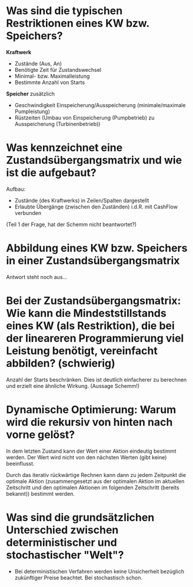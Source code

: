# Was sind die typischen Restriktionen eines KW bzw. Speichers?
**Kraftwerk**
- Zustände (Aus, An)
- Benötigte Zeit für Zustandswechsel
- Minimal- bzw. Maximalleistung
- Bestimmte Anzahl von Starts

**Speicher** zusätzlich
- Geschwindigkeit Einspeicherung/Ausspeicherung (minimale/maximale Pumpleistung)
- Rüstzeiten (Umbau von Einspeicherung (Pumpbetrieb) zu Ausspeicherung (Turbinenbetrieb))

# Was kennzeichnet eine Zustandsübergangsmatrix und wie ist die aufgebaut?
Aufbau:
- Zustände (des Kraftwerks) in Zeilen/Spalten dargestellt
- Erlaubte Übergänge (zwischen den Zuständen) i.d.R. mit CashFlow verbunden

(Teil 1 der Frage, hat der Schemm nicht beantwortet?)

# Abbildung eines KW bzw. Speichers in einer Zustandsübergangsmatrix
Antwort steht noch aus...

# Bei der Zustandsübergangsmatrix: Wie kann die Mindeststillstands eines KW (als Restriktion), die bei der lineareren Programmierung viel Leistung benötigt, vereinfacht abbilden? (schwierig)
Anzahl der Starts beschränken. Dies ist deutlich einfacherer zu berechnen und erzielt eine ähnliche Wirkung. (Aussage Schemm!)

# Dynamische Optimierung: Warum wird die rekursiv von hinten nach vorne gelöst?
In dem letzten Zustand kann der Wert einer Aktion eindeutig bestimmt werden.
Der Wert wird nicht von den nächsten Werten (gibt keine) beeinflusst.

Durch das iterativ rückwärtige Rechnen kann dann zu jedem Zeitpunkt die optimale Aktion (zusammengesetzt aus der optimalen Aktion im aktuellen Zeitschritt und den optimalen Aktionen im folgenden Zeitschritt (bereits bekannt)) bestimmt werden.

# Was sind die grundsätzlichen Unterschied zwischen deterministischer und stochastischer "Welt"?
- Bei deterministischen Verfahren werden keine Unsicherheit bezüglich zukünftiger Preise beachtet. Bei stochastisch schon.

